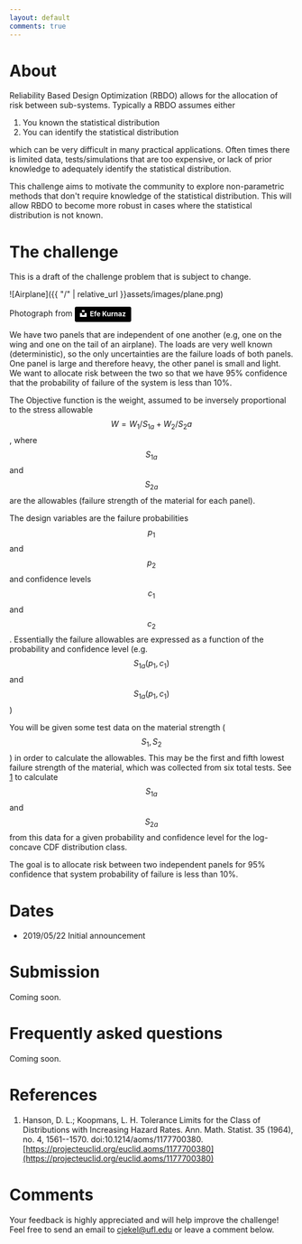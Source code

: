 ```yaml
---
layout: default
comments: true
---
```


# About

Reliability Based Design Optimization (RBDO) allows for the allocation of risk between sub-systems. Typically a RBDO assumes either 

1. You known the statistical distribution
2. You can identify the statistical distribution

which can be very difficult in many practical applications. Often times there is limited data, tests/simulations that are too expensive, or lack of prior knowledge to adequately identify the statistical distribution. 

This challenge aims to motivate the community to explore non-parametric methods that don't require knowledge of the statistical distribution. This will allow RBDO to become more robust in cases where the statistical distribution is not known.

# The challenge

This is a draft of the challenge problem that is subject to change.

![Airplane]({{ "/" | relative_url  }}assets/images/plane.png)

Photograph from <a style="background-color:black;color:white;text-decoration:none;padding:4px 6px;font-family:-apple-system, BlinkMacSystemFont, &quot;San Francisco&quot;, &quot;Helvetica Neue&quot;, Helvetica, Ubuntu, Roboto, Noto, &quot;Segoe UI&quot;, Arial, sans-serif;font-size:12px;font-weight:bold;line-height:1.2;display:inline-block;border-radius:3px" href="https://unsplash.com/@efekurnaz?utm_medium=referral&amp;utm_campaign=photographer-credit&amp;utm_content=creditBadge" target="_blank" rel="noopener noreferrer" title="Download free do whatever you want high-resolution photos from Efe Kurnaz"><span style="display:inline-block;padding:2px 3px"><svg xmlns="http://www.w3.org/2000/svg" style="height:12px;width:auto;position:relative;vertical-align:middle;top:-2px;fill:white" viewBox="0 0 32 32"><title>unsplash-logo</title><path d="M10 9V0h12v9H10zm12 5h10v18H0V14h10v9h12v-9z"></path></svg></span><span style="display:inline-block;padding:2px 3px">Efe Kurnaz</span></a>

We have two panels that are independent of one another (e.g, one on the wing and one on the tail of an airplane). The loads are very well known (deterministic), so the only uncertainties are the failure loads of both panels. One panel is large and therefore heavy, the other panel is small and light. We want to allocate risk between the two so that we have 95% confidence that the probability of failure of the system is less than 10%.

The Objective function is the weight, assumed to be inversely proportional to the stress allowable $$W = W_1/S_{1a}+W_2/S_2a$$, where $$S_{1a}$$ and $$S_{2a}$$ are the allowables (failure strength of the material for each panel).

The design variables are the failure probabilities $$p_1$$ and $$p_2$$ and confidence levels $$c_1$$ and $$c_2$$. Essentially the failure allowables are expressed as a function of the probability and confidence level (e.g. $$S_{1a}(p_1, c_1)$$ and $$S_{1a}(p_1, c_1)$$)

You will be given some test data on the material strength ($$S_1, S_2$$) in order to calculate the allowables. This may be the first and fifth lowest failure strength of the material, which was collected from six total tests. See [1](https://projecteuclid.org/euclid.aoms/1177700380) to calculate $$S_{1a}$$ and $$S_{2a}$$ from this data for a given probability and confidence level for the log-concave CDF distribution class.

The goal is to allocate risk between two independent panels for 95% confidence that system probability of failure is less than 10%.

# Dates

- 2019/05/22 Initial announcement

# Submission

Coming soon.

# Frequently asked questions

Coming soon.

# References

1. Hanson, D. L.; Koopmans, L. H. Tolerance Limits for the Class of Distributions with Increasing Hazard Rates. Ann. Math. Statist. 35 (1964), no. 4, 1561--1570. doi:10.1214/aoms/1177700380. [https://projecteuclid.org/euclid.aoms/1177700380](https://projecteuclid.org/euclid.aoms/1177700380)

# Comments

Your feedback is highly appreciated and will help improve the challenge! Feel free to send an email to cjekel@ufl.edu or leave a comment below.
